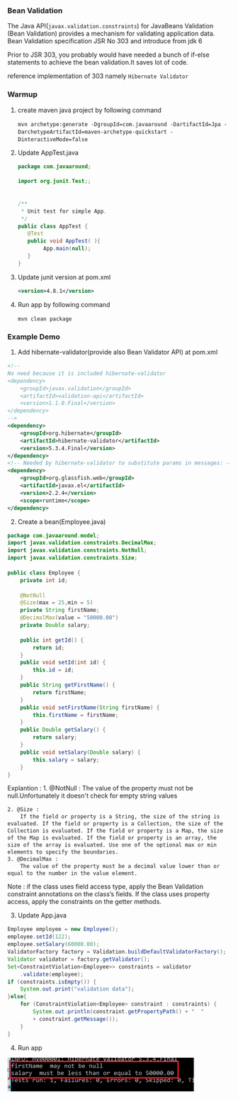 ### Bean Validation ###
The Java API(`javax.validation.constraints`) for JavaBeans Validation (Bean Validation) provides a mechanism for validating application data.
Bean Validation specification JSR No 303 and introduce from jdk 6

Prior to JSR 303, you probably would have needed a bunch of if-else statements to achieve the bean validation.It saves lot of code.

reference implementation of 303 namely `Hibernate Validator`
 
### Warmup ###

1. create maven java project by following command

	`mvn archetype:generate -DgroupId=com.javaaround -DartifactId=Jpa -DarchetypeArtifactId=maven-archetype-quickstart -DinteractiveMode=false`

2. Update AppTest.java
	```java
	package com.javaaround;

	import org.junit.Test;;

	
	/**
	 * Unit test for simple App.
	 */
	public class AppTest {
	   @Test
	   public void AppTest( ){
	        App.main(null);
	   }
	}
	```

3. Update junit version at pom.xml

	```xml
	<version>4.8.1</version>
	```

4. Run app by following command

	`mvn clean package`


### Example Demo ###

1. Add hibernate-validator(provide also Bean Validator API) at pom.xml
```xml
<!-- 
No need because it is included hibernate-validator
<dependency>
    <groupId>javax.validation</groupId>
    <artifactId>validation-api</artifactId>
    <version>1.1.0.Final</version>
</dependency> 
-->
<dependency>
    <groupId>org.hibernate</groupId>
    <artifactId>hibernate-validator</artifactId>
    <version>5.3.4.Final</version>
</dependency>
<!-- Needed by hibernate-validator to substitute params in messages: -->
<dependency>
    <groupId>org.glassfish.web</groupId>
    <artifactId>javax.el</artifactId>
    <version>2.2.4</version>
    <scope>runtime</scope>
</dependency>
```

2. Create a bean(Employee.java)

```java
package com.javaaround.model;
import javax.validation.constraints.DecimalMax;
import javax.validation.constraints.NotNull;
import javax.validation.constraints.Size;

public class Employee { 
    private int id;

    @NotNull
    @Size(max = 25,min = 5)  
    private String firstName;
	@DecimalMax(value = "50000.00")
    private Double salary;  

    public int getId() {  
        return id;  
    }  
    public void setId(int id) {  
        this.id = id;  
    }  
    public String getFirstName() {  
        return firstName;  
    }  
    public void setFirstName(String firstName) {  
        this.firstName = firstName;  
    }  
    public Double getSalary() {  
        return salary;  
    }  
    public void setSalary(Double salary) {  
        this.salary = salary;  
    }  
}   
``` 
Explantion : 
	1. @NotNull :
		The value of the property must not be null.Unfortunately it doesn't check for empty string values

	2. @Size :
		If the field or property is a String, the size of the string is evaluated. If the field or property is a Collection, the size of the Collection is evaluated. If the field or property is a Map, the size of the Map is evaluated. If the field or property is an array, the size of the array is evaluated. Use one of the optional max or min elements to specify the boundaries.
	3. @DecimalMax :
		The value of the property must be a decimal value lower than or equal to the number in the value element.

Note : if the class uses field access type, apply the Bean Validation constraint annotations on the class’s fields. If the class uses property access, apply the constraints on the getter methods.

3. Update App.java

```java
Employee employee = new Employee();
employee.setId(122);
employee.setSalary(60000.00);
ValidatorFactory factory = Validation.buildDefaultValidatorFactory();
Validator validator = factory.getValidator();
Set<ConstraintViolation<Employee>> constraints = validator
	.validate(employee);
if (constraints.isEmpty()) {
	System.out.print("validation data");
}else{	
	for (ConstraintViolation<Employee> constraint : constraints) {
		System.out.println(constraint.getPropertyPath() + "  "
		+ constraint.getMessage());
	}
}
```

4. Run app

![Image of Nested](images/1.png) 
